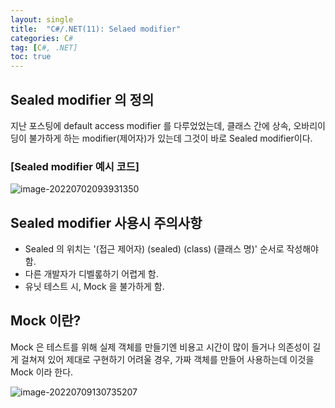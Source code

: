 ```yaml
---
layout: single
title:  "C#/.NET(11): Selaed modifier"
categories: C#
tag: [C#, .NET]
toc: true 
---
```


## Sealed modifier 의 정의

지난 포스팅에 default access modifier 를 다루었었는데, 클래스 간에 상속, 오바리이딩이 불가하게 하는 modifier(제어자)가 있는데 그것이 바로 Sealed modifier이다.







### [Sealed modifier 예시 코드] 

![image-20220702093931350](/assets/img/image-20220702093931350.png)







## Sealed modifier 사용시 주의사항

- Sealed 의 위치는 '(접근 제어자) (sealed) (class) (클래스 명)' 순서로 작성해야 함.
- 다른 개발자가 디벨롶하기 어렵게 함.
- 유닛 테스트 시, Mock 을 불가하게 함.







## Mock 이란?

Mock 은 테스트를 위해 실제 객체를 만들기엔 비용고 시간이 많이 들거나 의존성이 길게 걸쳐져 있어 제대로 구현하기 어려울 경우, 가짜 객체를 만들어 사용하는데 이것을 Mock 이라 한다.

![image-20220709130735207](/assets/img/image-20220709130735207.png)
